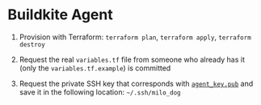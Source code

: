 # Buildkite Agent

1. Provision with Terraform: `terraform plan`, `terraform apply`, `terraform destroy`

1. Request the real `variables.tf` file from someone who already has it (only the `variables.tf.example`) is committed

1. Request the private SSH key that corresponds with [`agent_key.pub`](./agent_key.pub) and save it in the following location: `~/.ssh/milo_dog`